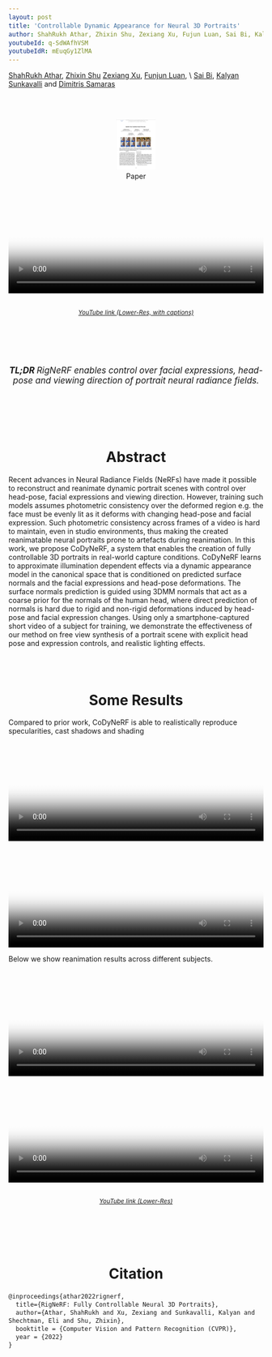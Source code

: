 ```yaml
---
layout: post
title: 'Controllable Dynamic Appearance for Neural 3D Portraits'
author: ShahRukh Athar, Zhixin Shu, Zexiang Xu, Fujun Luan, Sai Bi, Kalyan Sunkavalli, and Dimitris Samaras
youtubeId: q-SdWAfhVSM
youtubeIdR: mEuqGy1ZlMA
---
```

<head>
  <title>Controllable Dynamic Appearance for Neural 3D Portraits</title>
</head>
<p>
<a href="http://shahrukhathar.github.io/about/" target="_blank">ShahRukh Athar</a>,
<a href="https://zhixinshu.github.io/" target="_blank">Zhixin Shu</a> 
<a href="https://cseweb.ucsd.edu/~zex014/" target="_blank">Zexiang Xu</a>,
<a href="https://luanfujun.com/" target="_blank">Funjun Luan</a>, \
<a href="https://sai-bi.github.io/" target="_blank">Sai Bi</a>, 
<a href="http://www.kalyans.org/">Kalyan Sunkavalli</a> and
<a href="https://www3.cs.stonybrook.edu/~samaras/" target="_blank">Dimitris Samaras</a> 
</p>
<br>
<br>

<div align="center">
  <a href="http://arxiv.org/abs/2206.06481">
    <figure style="display:inline-block;">
      <img height="100" width="78" src="/images/RigNeRF/paper-thumb.png">
      <figcaption>Paper</figcaption>
  </figure>
  </a>
</div>

<div class="embed-container" style="position:relative;padding-bottom:41.56%;">
<video  style="width:100%;height:100%;position:absolute;left:0px;top:0px;" src="/videos/RigNeRF/RigNeRF-Video-captions.mp4" poster="/videos/RigNeRF/Thumbnail.png" controls>
  This is fallback content to display for user agents that do not support the video tag.
</video>
</div>
<div align="center">
  <br>
  <p style="font-size:12px"><i><a href="https://www.youtube.com/watch?v=q-SdWAfhVSM">YouTube link (Lower-Res, with captions)</a></i></p>
  <br>
  <br>
</div>

<br>
<div align="center">
  <br>
  <p style="font-size:17px"><i><b>TL;DR </b> RigNeRF enables control over facial expressions, head-pose and viewing direction of portrait neural radiance fields.</i></p>
  <br>
  <br>
</div>

<br>
<div align="center">
<br>
<h1 style="text-align: center">Abstract</h1>
</div>

Recent advances in Neural Radiance Fields (NeRFs) have made it possible to reconstruct and reanimate dynamic portrait scenes with control over head-pose, facial expressions and viewing direction. However, training such models assumes photometric consistency over the deformed region e.g. the face must be evenly lit as it deforms with changing head-pose and facial expression. Such photometric consistency across frames of a video is hard to maintain, even in studio environments, thus making the created reanimatable neural portraits prone to artefacts during reanimation. In this work, we propose CoDyNeRF, a system that enables the creation of fully controllable 3D portraits in real-world capture conditions. CoDyNeRF learns to approximate illumination dependent effects via a dynamic appearance model in the canonical space that is conditioned on predicted surface normals and the facial expressions and head-pose deformations. The surface normals prediction is guided using 3DMM normals that act as a coarse prior for the normals of the human head, where direct prediction of normals is hard due to rigid and non-rigid deformations induced by head-pose and facial expression changes. Using only a smartphone-captured short video of a subject for training, we demonstrate the effectiveness of our method on free view synthesis of a portrait scene with explicit head pose and expression controls, and realistic lighting effects.

<br>
<div align="center">
<br>
<h1 style="text-align: center">Some Results</h1>
</div>
Compared to prior work, CoDyNeRF is able to realistically reproduce specularities, cast shadows and shading
<div class="embed-container" style="position:relative;padding-bottom:41.56%;">
<video  style="width:100%;height:100%;position:absolute;left:0px;top:0px;" src="/videos/CoDyNeRF/Spec-Comp.m4v" poster="/videos/RigNeRF/Thumbnail.png" controls>
  This is fallback content to display for user agents that do not support the video tag.
</video>
</div>

<div class="embed-container" style="position:relative;padding-bottom:41.56%;">
<video  style="width:100%;height:100%;position:absolute;left:0px;top:0px;" src="/videos/CoDyNeRF/Reanim-Comp.m4v" poster="/videos/RigNeRF/Thumbnail.png" controls>
  This is fallback content to display for user agents that do not support the video tag.
</video>
</div>

Below we show reanimation results across different subjects.

<div class="embed-container" style="position:relative;padding-bottom:41.56%;">
<video  style="width:100%;height:100%;position:absolute;left:0px;top:0px;" src="/videos/CoDyNeRF/Reanim-1.m4v" poster="/videos/RigNeRF/Thumbnail.png" controls>
  This is fallback content to display for user agents that do not support the video tag.
</video>
</div>
<div class="embed-container" style="position:relative;padding-bottom:41.56%;">
<video  style="width:100%;height:100%;position:absolute;left:0px;top:0px;" src="/videos/CoDyNeRF/Reanim-2.m4v" poster="/videos/RigNeRF/Thumbnail.png" controls>
  This is fallback content to display for user agents that do not support the video tag.
</video>
</div>
<div align="center">
  <br>
  <p style="font-size:12px"><i><a href="https://www.youtube.com/watch?v=mEuqGy1ZlMA">YouTube link (Lower-Res)</a></i></p>
  <br>
  <br>
</div>

<br>
<div align="center">
<br>
<h1 style="text-align: center">Citation</h1>
</div>

```
@inproceedings{athar2022rignerf,
  title={RigNeRF: Fully Controllable Neural 3D Portraits},
  author={Athar, ShahRukh and Xu, Zexiang and Sunkavalli, Kalyan and Shechtman, Eli and Shu, Zhixin},
  booktitle = {Computer Vision and Pattern Recognition (CVPR)},
  year = {2022}
}
``` 